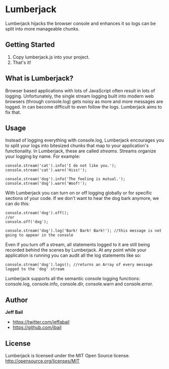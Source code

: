 # Lumberjack

Lumberjack hijacks the browser console and enhances it so logs can be split into more manageable chunks.

## Getting Started

1. Copy lumberjack.js into your project.
2. That's it!

## What is Lumberjack?

Browser based applications with lots of JavaScript often result in lots of logging. Unfortunately, the single stream logging built into modern web browsers (through console.log) gets noisy as more and more messages are logged. In can become difficult to even follow the logs. Lumberjack aims to fix that.

## Usage

Instead of logging everything with console.log, Lumberjack encourages you to split your logs into bitesized chunks that map to your application's functionality. In Lumberjack, these are called *streams*. Streams organize your logging by name. For example:

```
console.stream('cat').info('I do not like you.');
console.stream('cat').warn('Hiss!');

console.stream('dog').info('The feeling is mutual.');
console.stream('dog').warn('Woof!');
```

With Lumberjack you can turn on or off logging globally or for specific sections of your code. If we don't want to hear the dog bark anymore, we can do this:

```
console.stream('dog').off();
//or
console.off('dog');

console.stream('dog').log('Bark! Bark! Bark!'); //this message is not going to appear in the console
```

Even if you turn off a stream, all statements logged to it are still being recorded behind the scenes by Lumberjack. At any point while your application is running you can audit all the log statements like so:

```
console.stream('dog').logs(); //returns an Array of every message logged to the 'dog' stream
```

Lumberjack supports all the semantic console logging functions: console.log, console.info, console.dir, console.warn and console.error. 

## Author

**Jeff Bail**

+ <https://twitter.com/jeffabail>
+ <https://github.com/jbail>

## License

Lumberjack is licensed under the MIT Open Source license. <http://opensource.org/licenses/MIT>